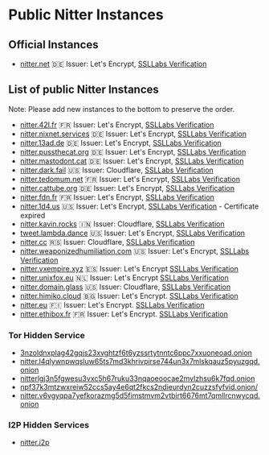 # Public Nitter Instances

## Official Instances

* [nitter.net](https://nitter.net) 🇩🇪
  Issuer: Let's Encrypt, [SSLLabs Verification](https://www.ssllabs.com/ssltest/analyze.html?d=nitter.net)

## List of public Nitter Instances
Note: Please add new instances to the bottom to preserve the order.
<!-- hide it from the top, otherwise it might get as popular as invidious
* [nitter.snopyta.org](https://nitter.snopyta.org) 🇫🇮
  Issuer: Let's Encrypt, [SSLLabs Verification](https://www.ssllabs.com/ssltest/analyze.html?d=nitter.snopyta.org)
-->
* [nitter.42l.fr](https://nitter.42l.fr/) 🇫🇷
  Issuer: Let's Encrypt, [SSLLabs Verification](https://www.ssllabs.com/ssltest/analyze.html?d=nitter.42l.fr)
* [nitter.nixnet.services](https://nitter.nixnet.services/) 🇩🇪
  Issuer: Let's Encrypt, [SSLLabs Verification](https://www.ssllabs.com/ssltest/analyze.html?d=nitter.nixnet.services)
* [nitter.13ad.de](https://nitter.13ad.de) 🇩🇪
  Issuer: Let's Encrypt, [SSLLabs Verification](https://www.ssllabs.com/ssltest/analyze.html?d=nitter.13ad.de)
* [nitter.pussthecat.org](https://nitter.pussthecat.org) 🇩🇪
  Issuer: Let's Encrypt, [SSLLabs Verification](https://www.ssllabs.com/ssltest/analyze.html?d=nitter.pussthecat.org)
* [nitter.mastodont.cat](https://nitter.mastodont.cat) 🇩🇪
  Issuer: Let's Encrypt, [SSLLabs Verification](https://www.ssllabs.com/ssltest/analyze.html?d=nitter.mastodont.cat)
* [nitter.dark.fail](https://nitter.dark.fail) 🇺🇸
  Issuer: Cloudflare, [SSLLabs Verification](https://www.ssllabs.com/ssltest/analyze.html?d=nitter.dark.fail)
* [nitter.tedomum.net](https://nitter.tedomum.net/) 🇫🇷
  Issuer: Let's Encrypt, [SSLLabs Verification](https://www.ssllabs.com/ssltest/analyze.html?d=nitter.tedomum.net)
* [nitter.cattube.org](https://nitter.cattube.org/) 🇩🇪
  Issuer: Let's Encrypt, [SSLLabs Verification](https://www.ssllabs.com/ssltest/analyze.html?d=nitter.cattube.org) 
* [nitter.fdn.fr](https://nitter.fdn.fr/) 🇫🇷
  Issuer: Let's Encrypt, [SSLLabs Verification](https://www.ssllabs.com/ssltest/analyze.html?d=nitter.fdn.fr)
* [nitter.1d4.us](https://nitter.1d4.us/) 🇺🇸
  Issuer: Let's Encrypt, [SSLLabs Verification](https://www.ssllabs.com/ssltest/analyze.html?d=nitter.1d4.us) - Certificate expired
* [nitter.kavin.rocks](https://nitter.kavin.rocks) 🇮🇳
  Issuer: Cloudflare, [SSLLabs Verification](https://www.ssllabs.com/ssltest/analyze.html?d=nitter.kavin.rocks)
* [tweet.lambda.dance](https://tweet.lambda.dance) 🇺🇸
  Issuer: Let's Encrypt, [SSLLabs Verification](https://www.ssllabs.com/ssltest/analyze.html?d=tweet.lambda.dance)
* [nitter.cc](https://nitter.cc) 🇷🇸
  Issuer: Cloudflare, [SSLLabs Verification](https://www.ssllabs.com/ssltest/analyze.html?d=nitter.cc)
* [nitter.weaponizedhumiliation.com](https://nitter.weaponizedhumiliation.com) 🇺🇸
  Issuer: Let's Encrypt, [SSLLabs Verification](https://www.ssllabs.com/ssltest/analyze.html?d=nitter.weaponizedhumiliation.com)
* [nitter.vxempire.xyz](https://nitter.vxempire.xyz) 🇪🇸
  Issuer: Let's Encrypt [SSLLabs Verification](https://www.ssllabs.com/ssltest/analyze.html?d=nitter.vxempire.xyz)
* [nitter.unixfox.eu](https://nitter.unixfox.eu) 🇳🇱
  Issuer: Let's Encrypt [SSLLabs Verification](https://www.ssllabs.com/ssltest/analyze.html?d=nitter.unixfox.eu)
* [nitter.domain.glass](https://nitter.domain.glass) 🇺🇸
  Issuer: Cloudflare, [SSLLabs Verification](https://www.ssllabs.com/ssltest/analyze.html?d=nitter.domain.glass)
* [nitter.himiko.cloud](https://nitter.himiko.cloud) 🇧🇬
  Issuer: Let's Encrypt. [SSLLabs Verification](https://www.ssllabs.com/ssltest/analyze.html?d=nitter.himiko.cloud)
* [nitter.eu](https://nitter.eu) 🇫🇮
  Issuer: Let's Encrypt. [SSLLabs Verification](https://www.ssllabs.com/ssltest/analyze.html?d=nitter.eu)
* [nitter.ethibox.fr](https://nitter.ethibox.fr) 🇫🇷
  Issuer: Let's Encrypt. [SSLLabs Verification](https://www.ssllabs.com/ssltest/analyze.html?d=nitter.ethibox.fr)

### Tor Hidden Service
* [3nzoldnxplag42gqjs23xvghtzf6t6yzssrtytnntc6ppc7xxuoneoad.onion](http://3nzoldnxplag42gqjs23xvghtzf6t6yzssrtytnntc6ppc7xxuoneoad.onion/)
* [nitter.l4qlywnpwqsluw65ts7md3khrivpirse744un3x7mlskqauz5pyuzgqd.onion](http://nitter.l4qlywnpwqsluw65ts7md3khrivpirse744un3x7mlskqauz5pyuzgqd.onion/)
* [nitterlgj3n5fgwesu3vxc5h67ruku33nqaoeoocae2mvlzhsu6k7fqd.onion](http://nitterlgj3n5fgwesu3vxc5h67ruku33nqaoeoocae2mvlzhsu6k7fqd.onion/)
* [npf37k3mtzwxreiw52ccs5ay4e6qt2fkcs2ndieurdyn2cuzzsfyfvid.onion/](http://npf37k3mtzwxreiw52ccs5ay4e6qt2fkcs2ndieurdyn2cuzzsfyfvid.onion/)
* [nitter.v6vgyqpa7yefkorazmg5d5fimstmvm2vtbirt6676mt7qmllrcnwycqd.onion](http://nitter.v6vgyqpa7yefkorazmg5d5fimstmvm2vtbirt6676mt7qmllrcnwycqd.onion/)

### I2P Hidden Services
* [nitter.i2p](http://axd6uavsstsrvstva4mzlzh4ct76rc6zdug3nxdgeitrzczhzf4q.b32.i2p/)